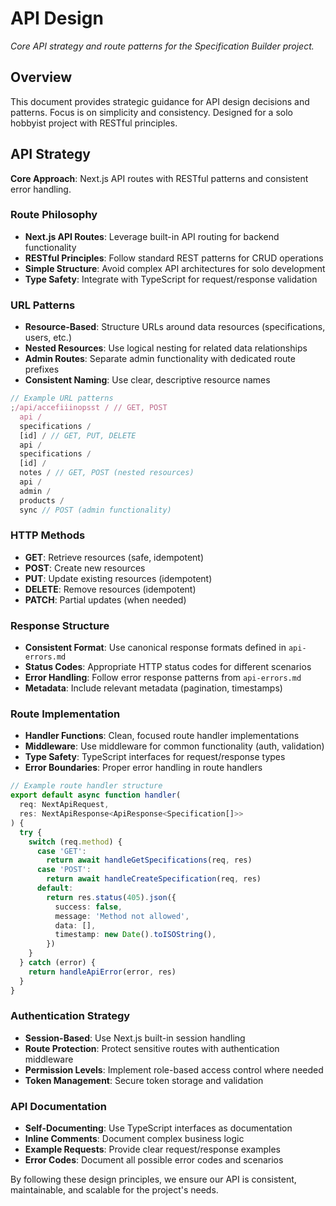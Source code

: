 # API Design

_Core API strategy and route patterns for the Specification Builder project._

<!-- AI_QUICK_REF
Overview: API design strategy - Next.js routes, RESTful CRUD, URL patterns, type safety
Key Rules: Next.js API routes, RESTful principles, Resource-based URLs, Type safety with TypeScript
Avoid: Complex API architectures, Inconsistent naming, Missing type safety, Non-RESTful patterns
-->

<!-- RELATED_DOCS
Core Patterns: api-errors.md (Error handling), api-validation.md (Input validation)
Implementation: api-shopify.md (External API integration), technical-stack.md (Technology stack)
-->

## Overview

This document provides strategic guidance for API design decisions and patterns. Focus is on simplicity and consistency. Designed for a solo hobbyist project with RESTful principles.

## API Strategy

**Core Approach**: Next.js API routes with RESTful patterns and consistent error handling.

### Route Philosophy

- **Next.js API Routes**: Leverage built-in API routing for backend functionality
- **RESTful Principles**: Follow standard REST patterns for CRUD operations
- **Simple Structure**: Avoid complex API architectures for solo development
- **Type Safety**: Integrate with TypeScript for request/response validation

### URL Patterns

- **Resource-Based**: Structure URLs around data resources (specifications, users, etc.)
- **Nested Resources**: Use logical nesting for related data relationships
- **Admin Routes**: Separate admin functionality with dedicated route prefixes
- **Consistent Naming**: Use clear, descriptive resource names

```typescript
// Example URL patterns
;/api/accefiiinopsst / // GET, POST
  api /
  specifications /
  [id] / // GET, PUT, DELETE
  api /
  specifications /
  [id] /
  notes / // GET, POST (nested resources)
  api /
  admin /
  products /
  sync // POST (admin functionality)
```

### HTTP Methods

- **GET**: Retrieve resources (safe, idempotent)
- **POST**: Create new resources
- **PUT**: Update existing resources (idempotent)
- **DELETE**: Remove resources (idempotent)
- **PATCH**: Partial updates (when needed)

### Response Structure

- **Consistent Format**: Use canonical response formats defined in `api-errors.md`
- **Status Codes**: Appropriate HTTP status codes for different scenarios
- **Error Handling**: Follow error response patterns from `api-errors.md`
- **Metadata**: Include relevant metadata (pagination, timestamps)

### Route Implementation

- **Handler Functions**: Clean, focused route handler implementations
- **Middleware**: Use middleware for common functionality (auth, validation)
- **Type Safety**: TypeScript interfaces for request/response types
- **Error Boundaries**: Proper error handling in route handlers

```typescript
// Example route handler structure
export default async function handler(
  req: NextApiRequest,
  res: NextApiResponse<ApiResponse<Specification[]>>
) {
  try {
    switch (req.method) {
      case 'GET':
        return await handleGetSpecifications(req, res)
      case 'POST':
        return await handleCreateSpecification(req, res)
      default:
        return res.status(405).json({
          success: false,
          message: 'Method not allowed',
          data: [],
          timestamp: new Date().toISOString(),
        })
    }
  } catch (error) {
    return handleApiError(error, res)
  }
}
```

### Authentication Strategy

- **Session-Based**: Use Next.js built-in session handling
- **Route Protection**: Protect sensitive routes with authentication middleware
- **Permission Levels**: Implement role-based access control where needed
- **Token Management**: Secure token storage and validation

### API Documentation

- **Self-Documenting**: Use TypeScript interfaces as documentation
- **Inline Comments**: Document complex business logic
- **Example Requests**: Provide clear request/response examples
- **Error Codes**: Document all possible error codes and scenarios

By following these design principles, we ensure our API is consistent, maintainable, and scalable for the project's needs.
